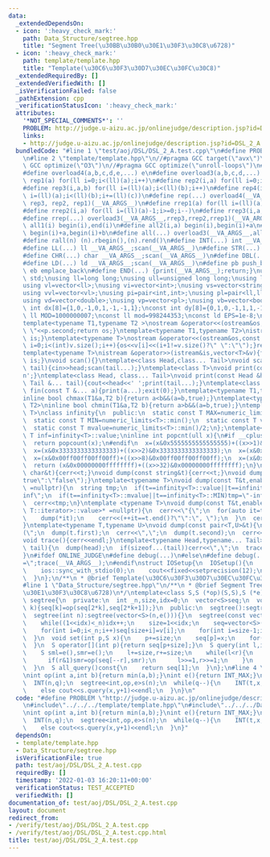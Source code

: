 ```yaml
---
data:
  _extendedDependsOn:
  - icon: ':heavy_check_mark:'
    path: Data_Structure/segtree.hpp
    title: "Segment Tree(\u30BB\u30B0\u30E1\u30F3\u30C8\u6728)"
  - icon: ':heavy_check_mark:'
    path: template/template.hpp
    title: "Template(\u30C6\u30F3\u30D7\u30EC\u30FC\u30C8)"
  _extendedRequiredBy: []
  _extendedVerifiedWith: []
  _isVerificationFailed: false
  _pathExtension: cpp
  _verificationStatusIcon: ':heavy_check_mark:'
  attributes:
    '*NOT_SPECIAL_COMMENTS*': ''
    PROBLEM: http://judge.u-aizu.ac.jp/onlinejudge/description.jsp?id=DSL_2_A
    links:
    - http://judge.u-aizu.ac.jp/onlinejudge/description.jsp?id=DSL_2_A
  bundledCode: "#line 1 \"test/aoj/DSL/DSL_2_A.test.cpp\"\n#define PROBLEM \"http://judge.u-aizu.ac.jp/onlinejudge/description.jsp?id=DSL_2_A\"\
    \n#line 2 \"template/template.hpp\"\n//#pragma GCC target(\"avx\")\n//#pragma\
    \ GCC optimize(\"O3\")\n//#pragma GCC optimize(\"unroll-loops\")\n#include<bits/stdc++.h>\n\
    #define overload4(a,b,c,d,e,...) e\n#define overload3(a,b,c,d,...) d\n#define\
    \ rep1(a) for(ll i=0;i<(ll)(a);i++)\n#define rep2(i,a) for(ll i=0;i<(ll)(a);i++)\n\
    #define rep3(i,a,b) for(ll i=(ll)(a);i<(ll)(b);i++)\n#define rep4(i,a,b,c) for(ll\
    \ i=(ll)(a);i<(ll)(b);i+=(ll)(c))\n#define rep(...) overload4(__VA_ARGS__, rep4,\
    \ rep3, rep2, rep1)(__VA_ARGS__)\n#define rrep1(a) for(ll i=(ll)(a)-1;i>=0;i--)\n\
    #define rrep2(i,a) for(ll i=(ll)(a)-1;i>=0;i--)\n#define rrep3(i,a,b) for(ll i=(ll)(b)-1;i>=(ll)(a);i--)\n\
    #define rrep(...) overload3(__VA_ARGS__,rrep3,rrep2,rrep1)(__VA_ARGS__)\n#define\
    \ all1(i) begin(i),end(i)\n#define all2(i,a) begin(i),begin(i)+a\n#define all3(i,a,b)\
    \ begin(i)+a,begin(i)+b\n#define all(...) overload3(__VA_ARGS__,all3,all2,all1)(__VA_ARGS__)\n\
    #define rall(n) (n).rbegin(),(n).rend()\n#define INT(...) int __VA_ARGS__;scan(__VA_ARGS__)\n\
    #define LL(...) ll __VA_ARGS__;scan(__VA_ARGS__)\n#define STR(...) string __VA_ARGS__;scan(__VA_ARGS__)\n\
    #define CHR(...) char __VA_ARGS__;scan(__VA_ARGS__)\n#define DBL(...) double __VA_ARGS__;scan(__VA_ARGS__)\n\
    #define LD(...) ld __VA_ARGS__;scan(__VA_ARGS__)\n#define pb push_back\n#define\
    \ eb emplace_back\n#define END(...) {print(__VA_ARGS__);return;}\nusing namespace\
    \ std;\nusing ll=long long;\nusing ull=unsigned long long;\nusing ld=long double;\n\
    using vl=vector<ll>;\nusing vi=vector<int>;\nusing vs=vector<string>;\nusing vc=vector<char>;\n\
    using vvl=vector<vl>;\nusing pi=pair<int,int>;\nusing pl=pair<ll,ll>;\nusing vvc=vector<vc>;\n\
    using vd=vector<double>;\nusing vp=vector<pl>;\nusing vb=vector<bool>;\nconst\
    \ int dx[8]={1,0,-1,0,1,-1,-1,1};\nconst int dy[8]={0,1,0,-1,1,1,-1,-1};\nconst\
    \ ll MOD=1000000007;\nconst ll mod=998244353;\nconst ld EPS=1e-8;\nconst ld PI=3.1415926535897932384626;\n\
    template<typename T1,typename T2 >\nostream &operator<<(ostream&os,const pair<T1,T2>&p){os<<p.first<<\"\
    \ \"<<p.second;return os;}\ntemplate<typename T1,typename T2>\nistream &operator>>(istream&is,pair<T1,T2>&p){is>>p.first>>p.second;return\
    \ is;}\ntemplate<typename T>\nostream &operator<<(ostream&os,const vector<T>&v){for(int\
    \ i=0;i<(int)v.size();i++){os<<v[i]<<(i+1!=v.size()?\" \":\"\");}return os;}\n\
    template<typename T>\nistream &operator>>(istream&is,vector<T>&v){for(T &in:v){is>>in;}return\
    \ is;}\nvoid scan(){}\ntemplate<class Head,class... Tail>\nvoid scan(Head&head,Tail&...\
    \ tail){cin>>head;scan(tail...);}\ntemplate<class T>\nvoid print(const T &t){cout<<t<<'\\\
    n';}\ntemplate<class Head, class... Tail>\nvoid print(const Head &head, const\
    \ Tail &... tail){cout<<head<<' ';print(tail...);}\ntemplate<class... T>\nvoid\
    \ fin(const T &... a){print(a...);exit(0);}\ntemplate<typename T1,typename T2>\n\
    inline bool chmax(T1&a,T2 b){return a<b&&(a=b,true);}\ntemplate<typename T1,typename\
    \ T2>\ninline bool chmin(T1&a,T2 b){return a>b&&(a=b,true);}\ntemplate<typename\
    \ T>\nclass infinity{\n  public:\n  static const T MAX=numeric_limits<T>::max();\n\
    \  static const T MIN=numeric_limits<T>::min();\n  static const T value=numeric_limits<T>::max()/2;\n\
    \  static const T mvalue=numeric_limits<T>::min()/2;\n};\ntemplate<typename T>const\
    \ T inf=infinity<T>::value;\ninline int popcnt(ull x){\n#if __cplusplus>=202002L\n\
    \  return popcount(x);\n#endif\n  x=(x&0x5555555555555555)+((x>>1)&0x5555555555555555);\n\
    \  x=(x&0x3333333333333333)+((x>>2)&0x3333333333333333);\n  x=(x&0x0f0f0f0f0f0f0f0f)+((x>>4)&0x0f0f0f0f0f0f0f0f);\n\
    \  x=(x&0x00ff00ff00ff00ff)+((x>>8)&0x00ff00ff00ff00ff);\n  x=(x&0x0000ffff0000ffff)+((x>>16)&0x0000ffff0000ffff);\n\
    \  return (x&0x00000000ffffffff)+((x>>32)&0x00000000ffffffff);\n}\nvoid dump(const\
    \ char&t){cerr<<t;}\nvoid dump(const string&t){cerr<<t;}\nvoid dump(const bool&t){cerr<<(t?\"\
    true\":\"false\");}\ntemplate<typename T>\nvoid dump(const T&t,enable_if_t<is_integral<T>::value>*\
    \ =nullptr){\n  string tmp;\n  if(t==infinity<T>::value||t==infinity<T>::MAX)tmp=\"\
    inf\";\n  if(t==infinity<T>::mvalue||t==infinity<T>::MIN)tmp=\"-inf\";\n  if(tmp.empty())tmp=to_string(t);\n\
    \  cerr<<tmp;\n}\ntemplate <typename T>\nvoid dump(const T&t,enable_if_t<!is_void<typename\
    \ T::iterator>::value>* =nullptr){\n  cerr<<\"{\";\n  for(auto it=t.begin();it!=t.end();){\n\
    \    dump(*it);\n    cerr<<(++it==t.end()?\"\":\", \");\n  }\n  cerr<<\"}\";\n\
    }\ntemplate<typename T,typename U>\nvoid dump(const pair<T,U>&t){\n  cerr<<\"\
    (\";\n  dump(t.first);\n  cerr<<\",\";\n  dump(t.second);\n  cerr<<\")\";\n}\n\
    void trace(){cerr<<endl;}\ntemplate<typename Head,typename... Tail>\nvoid trace(Head&&head,Tail&&...\
    \ tail){\n  dump(head);\n  if(sizeof...(tail))cerr<<\",\";\n  trace(forward<Tail>(tail)...);\n\
    }\n#ifdef ONLINE_JUDGE\n#define debug(...)\n#else\n#define debug(...) cerr<<#__VA_ARGS__<<\"\
    =\";trace(__VA_ARGS__);\n#endif\nstruct IOSetup{\n  IOSetup(){\n    cin.tie(0);\n\
    \    ios::sync_with_stdio(0);\n    cout<<fixed<<setprecision(12);\n    cerr<<fixed<<setprecision(12);\n\
    \  }\n};\n/**\n * @brief Template(\u30C6\u30F3\u30D7\u30EC\u30FC\u30C8)\n*/\n\
    #line 1 \"Data_Structure/segtree.hpp\"\n/**\n * @brief Segment Tree(\u30BB\u30B0\
    \u30E1\u30F3\u30C8\u6728)\n*/\ntemplate<class S,S (*op)(S,S),S (*e)()>\nstruct\
    \ segtree{\n  private:\n  int _n,size,idx=0;\n  vector<S>seq;\n  void update(int\
    \ k){seq[k]=op(seq[2*k],seq[2*k+1]);}\n  public:\n  segtree():segtree(0){};\n\
    \  segtree(int n):segtree(vector<S>(n,e())){}\n  segtree(const vector<S>&v):_n(int(v.size())){\n\
    \    while((1<<idx)<_n)idx++;\n    size=1<<idx;\n    seq=vector<S>(2*size,e());\n\
    \    for(int i=0;i<_n;i++)seq[size+i]=v[i];\n    for(int i=size-1;i>=1;i--)update(i);\n\
    \  }\n  void set(int p,S x){\n    p+=size;\n    seq[p]=x;\n    for(int i=1;i<=idx;i++)update(p>>i);\n\
    \  }\n  S operator[](int p){return seq[p+size];}\n  S query(int l,int r)const{\n\
    \    S sml=e(),smr=e();\n    l+=size,r+=size;\n    while(l<r){\n      if(l&1)sml=op(sml,seq[l++]);\n\
    \      if(r&1)smr=op(seq[--r],smr);\n      l>>=1,r>>=1;\n    }\n    return op(sml,smr);\n\
    \  }\n  S all_query()const{\n    return seq[1];\n  }\n};\n#line 4 \"test/aoj/DSL/DSL_2_A.test.cpp\"\
    \nint op(int a,int b){return min(a,b);}\nint e(){return INT_MAX;}\nint main(){\n\
    \  INT(n,q);\n  segtree<int,op,e>s(n);\n  while(q--){\n    INT(t,x,y);\n    if(t==0)s.set(x,y);\n\
    \    else cout<<s.query(x,y+1)<<endl;\n  }\n}\n"
  code: "#define PROBLEM \"http://judge.u-aizu.ac.jp/onlinejudge/description.jsp?id=DSL_2_A\"\
    \n#include\"../../../template/template.hpp\"\n#include\"../../../Data_Structure/segtree.hpp\"\
    \nint op(int a,int b){return min(a,b);}\nint e(){return INT_MAX;}\nint main(){\n\
    \  INT(n,q);\n  segtree<int,op,e>s(n);\n  while(q--){\n    INT(t,x,y);\n    if(t==0)s.set(x,y);\n\
    \    else cout<<s.query(x,y+1)<<endl;\n  }\n}"
  dependsOn:
  - template/template.hpp
  - Data_Structure/segtree.hpp
  isVerificationFile: true
  path: test/aoj/DSL/DSL_2_A.test.cpp
  requiredBy: []
  timestamp: '2022-01-03 16:20:11+00:00'
  verificationStatus: TEST_ACCEPTED
  verifiedWith: []
documentation_of: test/aoj/DSL/DSL_2_A.test.cpp
layout: document
redirect_from:
- /verify/test/aoj/DSL/DSL_2_A.test.cpp
- /verify/test/aoj/DSL/DSL_2_A.test.cpp.html
title: test/aoj/DSL/DSL_2_A.test.cpp
---
```

